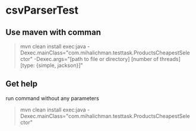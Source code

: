 # csvParserTest

## Use maven with comman
> mvn clean install exec:java -Dexec.mainClass="com.mihalichman.testtask.ProductsCheapestSelector" 
> -Dexec.args="[path to file or directory] [number of threads] [type: {simple, jackson}]"

## Get help
run command without any parameters 

> mvn clean install exec:java -Dexec.mainClass="com.mihalichman.testtask.ProductsCheapestSelector"
  